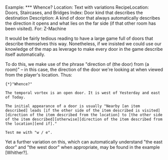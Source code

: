 Example: *** Whence?
Location: Text with variations
RecipeLocation: Doors, Staircases, and Bridges
Index: Door kind that describes the destination
Description: A kind of door that always automatically describes the direction it opens and what lies on the far side (if that other room has been visited).
For: Z-Machine

  
It would be fairly tedious reading to have a large game full of doors that describe themselves this way. Nonetheless, if we insisted we could use our knowledge of the map as leverage to make every door in the game describe itself automatically.

  
To do this, we make use of the phrase "direction of (the door) from (a room)" – in this case, the direction of the door we're looking at when viewed from the player's location. Thus:

  

``` inform7
{*}"Whence?"

The temporal vortex is an open door. It is west of Yesterday and east of Today.

The initial appearance of a door is usually "Nearby [an item described] leads [if the other side of the item described is visited][direction of the item described from the location] to [the other side of the item described][otherwise][direction of the item described from the location][end if]."

Test me with "w / e".
```

  
Yet a further variation on this, which can automatically understand "the east door" and "the west door" when appropriate, may be found in the example [Whither?].

